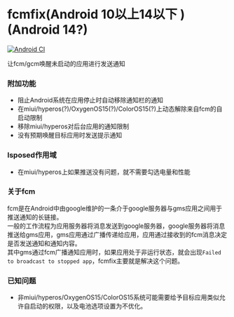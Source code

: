 # fcmfix(Android 10以上14以下 )(Android 14?)

[![Android CI](https://github.com/kooritea/fcmfix/workflows/Android%20CI/badge.svg)](https://github.com/kooritea/fcmfix/actions)

让fcm/gcm唤醒未启动的应用进行发送通知  

### 附加功能

- 阻止Android系统在应用停止时自动移除通知栏的通知
- 在miui/hyperos(?)/OxygenOS15(?)/ColorOS15(?)上动态解除来自fcm的自启动限制
- 移除miui/hyperos对后台应用的通知限制
- 没有预期唤醒目标应用时发送提示通知

### lsposed作用域
- 在miui/hyperos上如果推送没有问题，就不需要勾选电量和性能

### 关于fcm

fcm是在Android中由google维护的一条介于google服务器与gms应用之间用于推送通知的长链接。  
一般的工作流程为应用服务器将消息发送到google服务器，google服务器将消息推送给gms应用，gms应用通过广播传递给应用，应用通过接收到的fcm消息决定是否发送通知和通知内容。  
其中gms通过fcm广播通知应用时，如果应用处于非运行状态，就会出现`Failed to broadcast to stopped app`，fcmfix主要就是解决这个问题。

### 已知问题

- 非miui/hyperos/OxygenOS15/ColorOS15系统可能需要给予目标应用类似允许自启动的权限，以及电池选项设置为不优化。

